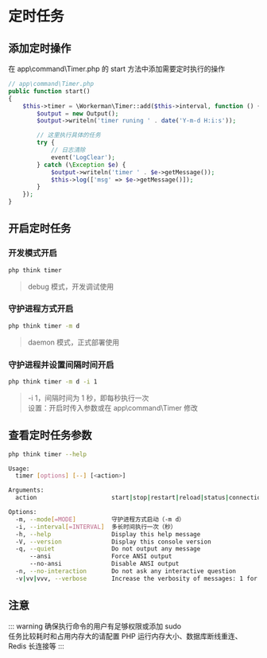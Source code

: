 # 定时任务

## 添加定时操作

在 app\command\Timer.php 的 start 方法中添加需要定时执行的操作

```php
// app\command\Timer.php
public function start()
{
    $this->timer = \Workerman\Timer::add($this->interval, function () {
        $output = new Output();
        $output->writeln('timer runing ' . date('Y-m-d H:i:s'));

        // 这里执行具体的任务
        try {
            // 日志清除
            event('LogClear');
        } catch (\Exception $e) {
            $output->writeln('timer ' . $e->getMessage());
            $this->log(['msg' => $e->getMessage()]);
        }
    });
}
```

## 开启定时任务

### 开发模式开启

```bash
php think timer
```

> debug 模式，开发调试使用

### 守护进程方式开启

```bash
php think timer -m d
```

> daemon 模式，正式部署使用

### 守护进程并设置间隔时间开启

```bash
php think timer -m d -i 1
```

> -i 1，间隔时间为 1 秒，即每秒执行一次  
> 设置：开启时传入参数或在 app\command\Timer 修改

## 查看定时任务参数

```bash
php think timer --help
```

```bash
Usage:
  timer [options] [--] [<action>]

Arguments:
  action                     start|stop|restart|reload|status|connections [default: "start"]

Options:
  -m, --mode[=MODE]          守护进程方式启动（-m d）
  -i, --interval[=INTERVAL]  多长时间执行一次（秒）
  -h, --help                 Display this help message
  -V, --version              Display this console version
  -q, --quiet                Do not output any message
      --ansi                 Force ANSI output
      --no-ansi              Disable ANSI output
  -n, --no-interaction       Do not ask any interactive question
  -v|vv|vvv, --verbose       Increase the verbosity of messages: 1 for normal output, 2 for more verbose output and 3 for debug
```

## 注意

::: warning
确保执行命令的用户有足够权限或添加 sudo  
任务比较耗时和占用内存大的请配置 PHP 运行内存大小、数据库断线重连、Redis 长连接等
:::
